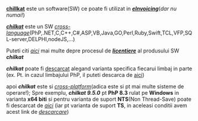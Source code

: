 [**chillkat**](https://www.chilkatsoft.com/) este un software(SW) ce poate fi utilizat in [***eInvoicing***](https://www.example-code.com/sql/zatca.asp)(*dar nu numai!*)

[***chilkat***](https://www.example-code.com/) este un SW [*cross-language*](https://hotfox.ro/forum/viewtopic.php?t=132)(PhP,.NET,C,C++,C#,ASP,VB,Java,GO,Perl,Ruby,Swift,TCL,VFP,SQL-server,DELPHI,nodeJS,...)

Puteti citi [*aici*](https://www.chilkatsoft.com/purchase) mai multe depre procesul de [***licentiere***](https://www.chilkatsoft.com/licensingExplained.asp) al produsului SW ***chilkat***

***chilkat*** poate fi [descarcat](https://www.chilkatsoft.com/downloads.asp) alegand varianta specifica fiecarui limbaj in parte (ex. Pt. in cazul limbajului PhP, il puteti descarca de [aici](https://www.chilkatsoft.com/php.asp))

apoi ***chilkat*** este si [*cross-platform*](https://www.chilkatsoft.com/php.asp)(adica este si pt mai multe sisteme de operare!); Spre exemplu,  ***chilkat 9.5.0*** pt **PhP 8.3** rulat pe **Windows** in varianta **x64 biti** si pentru varianta de suport **NTS**(Non Thread-Save) poate fi descarcat de [*aici*](https://chilkatdownload.com/9.5.0.98/chilkat-9.5.0-php-8.3-nts-x64.zip)
(iar pt varianta de suport **TS**, in aceleasi conditii avem acest link de [*descarcare*](https://chilkatdownload.com/9.5.0.98/chilkat-9.5.0-php-8.3-x64.zip))
